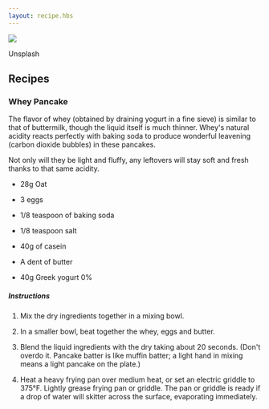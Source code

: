 ```yaml
---
layout: recipe.hbs
---
```


<img class="homeimg"
            src="https://images.unsplash.com/photo-1521804906057-1df8fdb718b7?ixlib=rb-1.2.1&ixid=MnwxMjA3fDB8MHxwaG90by1wYWdlfHx8fGVufDB8fHx8&auto=format&fit=crop&w=2070&q=80">

<p class="source"> Unsplash</p>

## Recipes

### Whey Pancake

<div class="fitness-info__prep">
  <div class="fitness-info__prep-container">
    <p>The flavor of whey (obtained by draining yogurt in a fine sieve) is similar to that of buttermilk, though the liquid itself is much thinner. Whey's natural acidity reacts perfectly with baking soda to produce wonderful leavening (carbon dioxide bubbles) in these pancakes. </p>
    <p>Not only will they be light and fluffy, any leftovers will stay soft and fresh thanks to that same acidity.
    </p>
    </div>
  </div>

<div class="fitness-info recipe">
  <div class="fitness-info__ingredients">
  <ul>
    <li><p>28g Oat</p></li>
    <li><p>3 eggs</p></li>
    <li><p>1/8 teaspoon of baking soda</p></li>
    <li><p>1/8 teaspoon salt</p></li>
    <li><p>40g of casein</p></li>
    <li><p>A dent of butter</p></li>
    <li><p>40g Greek yogurt 0%</p></li>
  </ul>
  </div>
  <div class="instructions">
  <h5>Instructions</h5>
  <ol>
    <li>
      <p>
      Mix the dry ingredients together in a mixing bowl.
      </p>
    </li>
    <li>
      <p>
      In a smaller bowl, beat together the whey, eggs and butter.
      </p>
    </li>
    <li>
      <p>
      Blend the liquid ingredients with the dry taking about 20 seconds. (Don't overdo it. Pancake batter is like muffin batter; a light hand in mixing means a light pancake on the plate.)
      </p>
    </li>
    <li>
      <p>
      Heat a heavy frying pan over medium heat, or set an electric griddle to 375°F. Lightly grease frying pan or griddle. The pan or griddle is ready if a drop of water will skitter across the surface, evaporating immediately.
      </p>
    </li>
  </ol>

</div>

</div>
